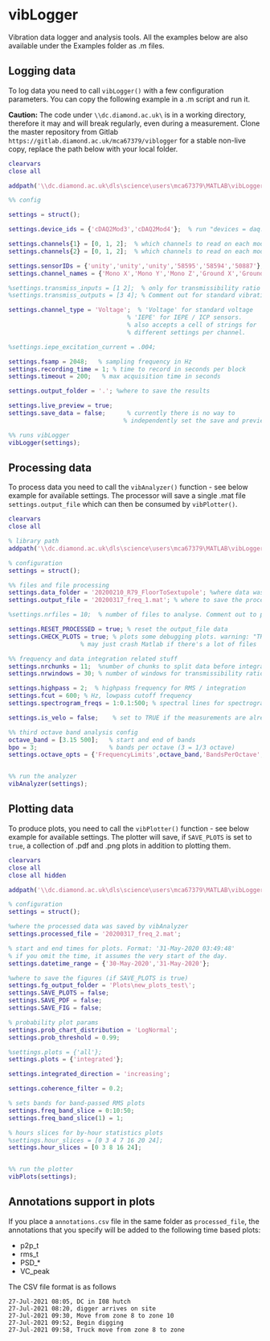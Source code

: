 # vibLogger

Vibration data logger and analysis tools.
All the examples below are also available under the Examples folder as .m files.

## Logging data
To log data you need to call `vibLogger()` with a few configuration parameters.
You can copy the following example in a .m script and run it.

**Caution:**
The code under `\\dc.diamond.ac.uk\` is in a working directory, therefore it may
and will break regularly, even during a measurement. Clone the master repository from Gitlab
`https://gitlab.diamond.ac.uk/mca67379/viblogger` for a stable non-live
copy, replace the path below with your local folder.

```matlab
clearvars
close all

addpath('\\dc.diamond.ac.uk\dls\science\users\mca67379\MATLAB\vibLogger');

%% config

settings = struct();

settings.device_ids = {'cDAQ2Mod3','cDAQ2Mod4'};  % run "devices = daq.getDevices" and find the device ID

settings.channels{1} = [0, 1, 2];  % which channels to read on each module / device
settings.channels{2} = [0, 1, 2];  % which channels to read on each module / device

settings.sensorIDs = {'unity','unity','unity','58595','58594','50887'};  %sensor IDs (run sensors_db('list') to see all sensors)
settings.channel_names = {'Mono X','Mono Y','Mono Z','Ground X','Ground Y','Ground Z'}; %channel names

%settings.transmiss_inputs = [1 2];  % only for transmissibility ratio tests.
%settings.transmiss_outputs = [3 4]; % Comment out for standard vibration test

settings.channel_type = 'Voltage';  % 'Voltage' for standard voltage
                                 % 'IEPE' for IEPE / ICP sensors.
                                 % also accepts a cell of strings for
                                 % different settings per channel.

%settings.iepe_excitation_current = .004;                         

settings.fsamp = 2048;   % sampling frequency in Hz
settings.recording_time = 1; % time to record in seconds per block
settings.timeout = 200;   % max acquisition time in seconds

settings.output_folder = '.'; %where to save the results

settings.live_preview = true;   
settings.save_data = false;      % currently there is no way to
                                % independently set the save and preview times

%% runs vibLogger                                
vibLogger(settings);

```

## Processing data

To process data you need to call the `vibAnalyzer()` function - see below example for available settings. The processor will save a single .mat file `settings.output_file` which can then be consumed by `vibPlotter()`.

```matlab
clearvars
close all

% library path
addpath('\\dc.diamond.ac.uk\dls\science\users\mca67379\MATLAB\vibLogger');

% configuration
settings = struct();

%% files and file processing
settings.data_folder = '20200210_R79_FloorToSextupole'; %where data was saved by vibAnalyzer
settings.output_file = '20200317_freq_1.mat'; % where to save the processed data file

%settings.nrfiles = 10;  % number of files to analyse. Comment out to process all files.

settings.RESET_PROCESSED = true; % reset the output_file data
settings.CHECK_PLOTS = true; % plots some debugging plots. warning: "TRUE"
                    % may just crash Matlab if there's a lot of files

%% frequency and data integration related stuff
settings.nrchunks = 11;  %number of chunks to split data before integration
settings.nrwindows = 30; % number of windows for transmissibility ratio

settings.highpass = 2;  % highpass frequency for RMS / integration
settings.fcut = 600; % Hz, lowpass cutoff frequency
settings.spectrogram_freqs = 1:0.1:500; % spectral lines for spectrograms

settings.is_velo = false;    % set to TRUE if the measurements are already in velocity.

%% third octave band analysis config
octave_band = [3.15 500];   % start and end of bands
bpo = 3;                    % bands per octave (3 = 1/3 octave)
settings.octave_opts = {'FrequencyLimits',octave_band,'BandsPerOctave',bpo};


%% run the analyzer
vibAnalyzer(settings);
```


## Plotting data

To produce plots, you need to call the `vibPlotter()` function - see below example for available settings.
The plotter will save, if `SAVE_PLOTS` is set to `true`, a collection of .pdf and .png plots in addition to
plotting them.


```matlab
clearvars
close all
close all hidden

addpath('\\dc.diamond.ac.uk\dls\science\users\mca67379\MATLAB\vibLogger');

% configuration
settings = struct();

%where the processed data was saved by vibAnalyzer
settings.processed_file = '20200317_freq_2.mat';

% start and end times for plots. Format: '31-May-2020 03:49:48'
% if you omit the time, it assumes the very start of the day.
settings.datetime_range = {'30-May-2020','31-May-2020'};

%where to save the figures (if SAVE_PLOTS is true)
settings.fg_output_folder = 'Plots\new_plots_test\';
settings.SAVE_PLOTS = false;
settings.SAVE_PDF = false;
settings.SAVE_FIG = false;

% probability plot params
settings.prob_chart_distribution = 'LogNormal';
settings.prob_threshold = 0.99;

%settings.plots = {'all'};
settings.plots = {'integrated'};

settings.integrated_direction = 'increasing';

settings.coherence_filter = 0.2;

% sets bands for band-passed RMS plots
settings.freq_band_slice = 0:10:50;
settings.freq_band_slice(1) = 1;

% hours slices for by-hour statistics plots
%settings.hour_slices = [0 3 4 7 16 20 24];
settings.hour_slices = [0 3 8 16 24];


%% run the plotter
vibPlots(settings);


```


## Annotations support in plots
If you place a `annotations.csv` file in the same folder as `processed_file`, the annotations that you
specify will be added to the following time based plots:
 - p2p_t
 - rms_t
 - PSD_*
 - VC_peak

 The CSV file format is as follows

 ```
 27-Jul-2021 08:05, DC in I08 hutch
 27-Jul-2021 08:20, digger arrives on site
 27-Jul-2021 09:30, Move from zone 8 to zone 10
 27-Jul-2021 09:52, Begin digging
 27-Jul-2021 09:58, Truck move from zone 8 to zone

 ```
